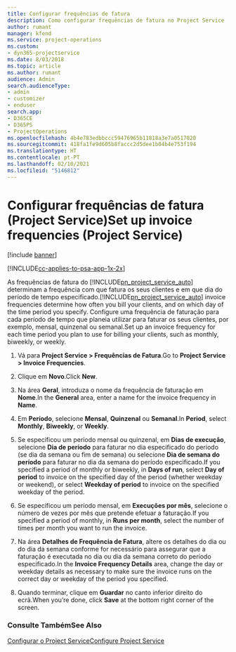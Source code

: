 ```yaml
---
title: Configurar frequências de fatura
description: Como configurar frequências de fatura no Project Service
author: rumant
manager: kfend
ms.service: project-operations
ms.custom:
- dyn365-projectservice
ms.date: 8/03/2018
ms.topic: article
ms.author: rumant
audience: Admin
search.audienceType:
- admin
- customizer
- enduser
search.app:
- D365CE
- D365PS
- ProjectOperations
ms.openlocfilehash: 4b4e783edbbccc59476965b11818a3e7a0517020
ms.sourcegitcommit: 418fa1fe9d605b8faccc2d5dee1b04b4e753f194
ms.translationtype: HT
ms.contentlocale: pt-PT
ms.lasthandoff: 02/10/2021
ms.locfileid: "5146812"
---
```

# <a name="set-up-invoice-frequencies-project-service"></a><span data-ttu-id="83d9a-103">Configurar frequências de fatura (Project Service)</span><span class="sxs-lookup"><span data-stu-id="83d9a-103">Set up invoice frequencies (Project Service)</span></span>

[!include [banner](../includes/psa-now-project-operations.md)]

[!INCLUDE[cc-applies-to-psa-app-1x-2x](../includes/cc-applies-to-psa-app-1x-2x.md)]

<span data-ttu-id="83d9a-104">As frequências de fatura do [!INCLUDE[pn_project_service_auto](../includes/pn-project-service-auto.md)] determinam a frequência com que fatura os seus clientes e em que dia do período de tempo especificado.</span><span class="sxs-lookup"><span data-stu-id="83d9a-104">[!INCLUDE[pn_project_service_auto](../includes/pn-project-service-auto.md)] invoice frequencies determine how often you bill your clients, and on which day of the time period you specify.</span></span> <span data-ttu-id="83d9a-105">Configure uma frequência de faturação para cada período de tempo que planeia utilizar para faturar os seus clientes, por exemplo, mensal, quinzenal ou semanal.</span><span class="sxs-lookup"><span data-stu-id="83d9a-105">Set up an invoice frequency for each time period you plan to use for billing your clients, such as monthly, biweekly, or weekly.</span></span>  
  
1.  <span data-ttu-id="83d9a-106">Vá para **Project Service > Frequências de Fatura**.</span><span class="sxs-lookup"><span data-stu-id="83d9a-106">Go to **Project Service > Invoice Frequencies**.</span></span>  
  
2.  <span data-ttu-id="83d9a-107">Clique em **Novo**.</span><span class="sxs-lookup"><span data-stu-id="83d9a-107">Click **New**.</span></span>  
  
3.  <span data-ttu-id="83d9a-108">Na área **Geral**, introduza o nome da frequência de faturação em **Nome**.</span><span class="sxs-lookup"><span data-stu-id="83d9a-108">In the **General** area, enter a name for the invoice frequency in **Name**.</span></span>  
  
4.  <span data-ttu-id="83d9a-109">Em **Período**, selecione **Mensal**, **Quinzenal** ou **Semanal**.</span><span class="sxs-lookup"><span data-stu-id="83d9a-109">In **Period**, select **Monthly**, **Biweekly**, or **Weekly**.</span></span>  
  
5.  <span data-ttu-id="83d9a-110">Se especificou um período mensal ou quinzenal, em **Dias de execução**, selecione **Dia de período** para faturar no dia especificado do período (se dia da semana ou fim de semana) ou selecione **Dia de semana do período** para faturar no dia da semana do período especificado.</span><span class="sxs-lookup"><span data-stu-id="83d9a-110">If you specified a period of monthly or biweekly, in **Days of run**, select **Day of period** to invoice on the specified day of the period (whether weekday or weekend), or select **Weekday of period** to invoice on the specified weekday of the period.</span></span>  
  
6.  <span data-ttu-id="83d9a-111">Se especificou um período mensal, em **Execuções por mês**, selecione o número de vezes por mês que pretende efetuar a faturação.</span><span class="sxs-lookup"><span data-stu-id="83d9a-111">If you specified a period of monthly, in **Runs per month**, select the number of times per month you want to run the invoice.</span></span>  
  
7.  <span data-ttu-id="83d9a-112">Na área **Detalhes de Frequência de Fatura**, altere os detalhes do dia ou do dia da semana conforme for necessário para assegurar que a faturação é executada no dia ou dia da semana correto do período especificado.</span><span class="sxs-lookup"><span data-stu-id="83d9a-112">In the **Invoice Frequency Details** area, change the day or weekday details as necessary to make sure the invoice runs on the correct day or weekday of the period you specified.</span></span>  
  
8.  <span data-ttu-id="83d9a-113">Quando terminar, clique em **Guardar** no canto inferior direito do ecrã.</span><span class="sxs-lookup"><span data-stu-id="83d9a-113">When you’re done, click **Save** at the bottom right corner of the screen.</span></span>  
  
### <a name="see-also"></a><span data-ttu-id="83d9a-114">Consulte Também</span><span class="sxs-lookup"><span data-stu-id="83d9a-114">See Also</span></span>  
 [<span data-ttu-id="83d9a-115">Configurar o Project Service</span><span class="sxs-lookup"><span data-stu-id="83d9a-115">Configure Project Service</span></span>](../psa/configure.md)
